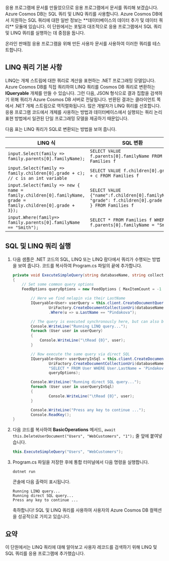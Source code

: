<!--TODO: Explain how to do ExecuteNext (pages closer to SDK imp) vs ToList (continuation token)--> 응용 프로그램에 문서를 만들었으므로 응용 프로그램에서 문서를 쿼리해 보겠습니다. Azure Cosmos DB는 SQL 쿼리 및 LINQ 쿼리를 사용합니다. Azure Cosmos DB에서 지원하는 SQL 쿼리에 대한 일반 정보는 **데이터베이스의 데이터 추가 및 데이터 쿼리** 모듈에 있습니다. 이 단원에서는 포털과 대조적으로 응용 프로그램에서 SQL 쿼리 및 LINQ 쿼리를 실행하는 데 중점을 둡니다.

온라인 판매점 응용 프로그램을 위해 만든 사용자 문서를 사용하여 이러한 쿼리를 테스트합니다.

## <a name="linq-query-basics"></a>LINQ 쿼리 기본 사항

LINQ는 개체 스트림에 대한 쿼리로 계산을 표현하는 .NET 프로그래밍 모델입니다. Azure Cosmos DB를 직접 쿼리하여 LINQ 쿼리를 Cosmos DB 쿼리로 변환하는 **IQueryable** 개체를 만들 수 있습니다. 그런 다음, JSON 형식으로 결과 집합을 검색하기 위해 쿼리가 Azure Cosmos DB 서버로 전달됩니다. 반환된 결과는 클라이언트 쪽에서 .NET 개체 스트림으로 역직렬화됩니다. 많은 개발자가 LINQ 쿼리를 선호합니다. 응용 프로그램 코드에서 개체를 사용하는 방법과 데이터베이스에서 실행되는 쿼리 논리 표현 방법에서 일관된 단일 프로그래밍 모델을 제공하기 때문입니다.

다음 표는 LINQ 쿼리가 SQL로 변환되는 방법을 보여 줍니다.

| LINQ 식 | SQL 변환 |
|---|---|
| `input.Select(family => family.parents[0].familyName);`| `SELECT VALUE f.parents[0].familyName FROM Families f` |
|`input.Select(family => family.children[0].grade + c); // c is an int variable` | `SELECT VALUE f.children[0].grade + c FROM Families f` |
|`input.Select(family => new { name = family.children[0].familyName, grade = family.children[0].grade + 3});`| `SELECT VALUE {"name":f.children[0].familyName, "grade": f.children[0].grade + 3 } FROM Families f`|
|`input.Where(family=> family.parents[0].familyName == "Smith");`|`SELECT * FROM Families f WHERE f.parents[0].familyName = "Smith"`|

## <a name="run-sql-and-linq-queries"></a>SQL 및 LINQ 쿼리 실행

1. 다음 샘플은 .NET 코드의 SQL, LINQ 또는 LINQ 람다에서 쿼리가 수행되는 방법을 보여 줍니다. 코드를 복사하여 Program.cs 파일의 끝에 추가합니다.

    ```csharp
    private void ExecuteSimpleQuery(string databaseName, string collectionName)
    {
        // Set some common query options
        FeedOptions queryOptions = new FeedOptions { MaxItemCount = -1 };
    
            // Here we find nelapin via their LastName
            IQueryable<User> userQuery = this.client.CreateDocumentQuery<User>(
                    UriFactory.CreateDocumentCollectionUri(databaseName, collectionName), queryOptions)
                    .Where(u => u.LastName == "Pindakova");
    
            // The query is executed synchronously here, but can also be executed asynchronously via the IDocumentQuery<T> interface
            Console.WriteLine("Running LINQ query...");
            foreach (User user in userQuery)
            {
                Console.WriteLine("\tRead {0}", user);
            }
    
            // Now execute the same query via direct SQL
            IQueryable<User> userQueryInSql = this.client.CreateDocumentQuery<User>(
                    UriFactory.CreateDocumentCollectionUri(databaseName, collectionName),
                    "SELECT * FROM User WHERE User.LastName = 'Pindakova'",
                    queryOptions);
    
            Console.WriteLine("Running direct SQL query...");
            foreach (User user in userQueryInSql)
            {
                    Console.WriteLine("\tRead {0}", user);
            }
    
            Console.WriteLine("Press any key to continue ...");
            Console.ReadKey();
    }
    ```

2. 다음 코드를 복사하여 **BasicOperations** 메서드, `await this.DeleteUserDocument("Users", "WebCustomers", "1");` 줄 앞에 붙여넣습니다.

    ```csharp
    this.ExecuteSimpleQuery("Users", "WebCustomers");
    ```

3. Program.cs 파일을 저장한 후에 통합 터미널에서 다음 명령을 실행합니다.
    
    ```
    dotnet run
    ```

    콘솔에 다음 출력이 표시됩니다.

    ```
    Running LINQ query...
    Running direct SQL query...
    Press any key to continue ...
    ```

    축하합니다! SQL 및 LINQ 쿼리를 사용하여 사용자의 Azure Cosmos DB 컬렉션을 성공적으로 가지고 있습니다.

## <a name="summary"></a>요약

이 단원에서는 LINQ 쿼리에 대해 알아보고 사용자 레코드를 검색하기 위해 LINQ 및 SQL 쿼리를 응용 프로그램에 추가했습니다.